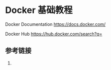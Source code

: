 # Docker 基础教程


Docker Documentation
https://docs.docker.com/

Docker Hub
https://hub.docker.com/search?q=

## 参考链接
1. 